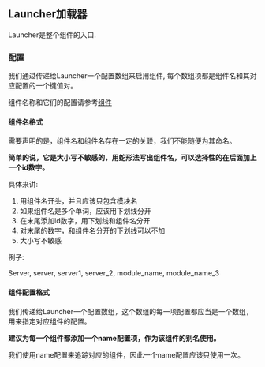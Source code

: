 
## Launcher加载器

Launcher是整个组件的入口.

### 配置

我们通过传递给Launcher一个配置数组来启用组件, 每个数组项都是组件名和其对应配置的一个键值对。

组件名称和它们的配置请参考[组件](/doc/modules-chn.md)

#### 组件名格式

需要声明的是，组件名和组件名存在一定的关联，我们不能随便为其命名。

**简单的说，它是大小写不敏感的，用蛇形法写出组件名，可以选择性的在后面加上一个id数字。**

具体来讲:

1. 用组件名开头，并且应该只包含模块名
2. 如果组件名是多个单词，应该用下划线分开
3. 在末尾添加id数字，用下划线和组件名分开
4. 对末尾的数字，和组件名分开的下划线可以不加
5. 大小写不敏感

例子:

Server, server, server1, server_2, module_name, module_name_3

#### 组件配置格式

我们传递给Launcher一个配置数组，这个数组的每一项配置都应当是一个数组，用来指定对应组件的配置。

**建议为每一个组件都添加一个name配置项，作为该组件的别名使用。**

我们使用name配置来追踪对应的组件，因此一个name配置应该只使用一次。
